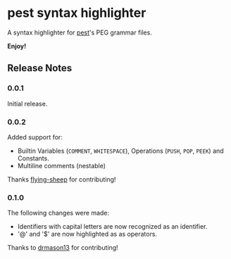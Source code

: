 # pest syntax highlighter

A syntax highlighter for [pest](https://github.com/pest-parser/pest)'s PEG grammar files.

**Enjoy!**

## Release Notes

### 0.0.1

Initial release.

### 0.0.2
Added support for:
 - Builtin Variables (`COMMENT`, `WHITESPACE`), Operations (`PUSH`, `POP`, `PEEK`) and Constants.
 - Multiline comments (nestable)
 
Thanks [flying-sheep](https://github.com/flying-sheep) for contributing!

### 0.1.0
The following changes were made:

- Identifiers with capital letters are now recognized as an identifier.
- '@' and '$' are now highlighted as as operators.

Thanks to [drmason13](https://github.com/drmason13) for contributing!
